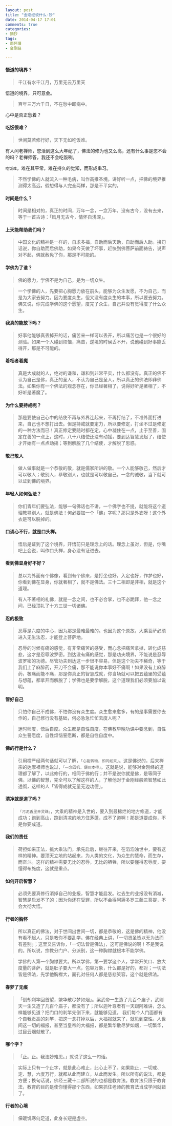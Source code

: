 ```yaml
---
layout: post
title: "金刚经说什么·钞"
date: 2014-04-17 17:01
comments: true
categories:
- 摘抄
tags:
- 南怀瑾
- 金刚经

---
```


#### 悟道的境界？

> 千江有水千江月，万里无云万里天

悟道的境界，只可意会。

> 百年三万六千日，不在愁中即病中。

心中是否正愁着？


#### 吃饭很难？

> 世间莫若修行好，天下无如吃饭难。

有人问老禅师，您活到这么大年纪了，佛法的修为也又么高，还有什么事是您不会的吗？老禅师答，我还不会吃饭咧。

`吃饭难`，难在其平常，难在持久的觉知，而形成串习。

> 不然学佛的人就流入一种毛病，叫作高推圣境。讲好听一点，把佛的境界推测得太高远，假想得与人完全两样，那是不平实的。

#### 时间是什么？

> 时间是相对的，真正的时间，万年一念，一念万年，没有古今，没有去来，等于一首古诗：「风月无古今，情怀自浅深」。


#### 上天能帮助我们吗？

> 中国文化的精神是一样的，自求多福，自助而后天助，自助而后人助。换句话说，你自助而后佛助，如果今天做了坏事，赶快到佛菩萨前面祷告，说声对不起，佛就赦免了你，那是不可能的。


#### 学佛为了谁？

> 佛的愿力，学佛不是为自己，是为一切众生。

> 一个学佛的人，先要把心胸愿力放在前头，能够为众生发愿，不为自己，而是为大家去努力。因为要度众生，但又没有度众生的本事，所以要去努力。佛又说，你完成学佛的这个愿望，度完了众生，自己并没有觉得度了什么众生。


<!-- more --> 
#### 我真的能放下吗？

> 好事他能够真丢掉开的话，痛苦来一样可以丢开，所以痛苦也是一个很好的测验。如果一个人碰到烦恼，痛苦，逆境的时侯丢不开，说他碰到好事能丢得开，那是不可能的。


#### 着相者着魔

> 真是大成就的人，绝对的谦和，谦和到非常平实，什么都没有。真正的佛不认为自己是佛，真正的圣人，不认为自己是圣人，所以真正的佛法即非佛法。如果你有一个佛法的观念存在，你已经著相了，说得好听是著相了，不好听是著魔了。


#### 为什么要持戒呢？

> 那是要使自己心中的结使不再与外界连起来，不再打结了，不准外面打进来，自己也不想打出去。但是持戒就要定力，所以要修定，打坐不过是修定的一种方法而已！真正修定要随时都在定，心中凝住在一点，止于至善，固定在善的一点上，这时，八十八结使还没有动摇，要到达智慧发起了，结使才开始有一点点动摇；等到解脱了几个结使，才解脱了思惑。


#### 敬己敬人

> 做人做事就是一个恭敬的敬，就是儒家所讲的敬。一个人能够敬己，然后才可以敬人；敬别人，恭敬别人，也就是可以敬自己。一念的诚敬，当下就可以证到佛的境界。


#### 年轻人如何弘法？

> 你们青年们要弘法，能够一句佛话也不讲，一个佛字也不提，就能将这个道理教导别人，就是佛法！何必要加一个「佛」字呢？那只是外衣呀！这个外衣是可以脱掉的。


#### 口诵心不行，就是口头禅。

> 悟后是证到了这个境界，开悟前只是理念上的话。理念上虽对，但是，你嘴吧上会说，叫作口头禅，身心没有证进去。


#### 看到佛显身好不好？

> 总以为外面有个佛像，看到有个佛来，是打坐也好，入定也好，作梦也好，你看到佛在显身，你就著相了，就不是佛法。三十二相即是非相，就是这个道理。

> 有人不著相的礼佛，就是一念之间，也不必合掌，也不必跪拜，他一念之间，已经顶礼了十方三世一切诸佛。


#### 忍的极致

> 忍辱是六度的中心，因为那是最难最难的。也因为这个原故，大乘菩萨必须进入无生法忍，才能登上菩萨地。

> 忍辱的时候有痛的感觉，有非常痛苦的感受，而心念把痛苦拿掉，转化成慈悲，这才是忍辱波罗密。到达没有痛的感觉，那是功夫境界，不能说是忍辱波罗密的功德。尽管功夫到达这一步很不容易，但是这个功夫不稀奇，等于我们上了麻醉药，开刀不会痛，那不能说你本事好不痛啊！如果没有上麻醉药，极痛而能不痛，那是你真正的智慧成就，你当场就可以把五蕴里的受蕴与想蕴，都拿开而解脱了；学佛也是要学解脱，这个道理我们必须要加以说明。


#### 管好自己

> 只怕你自己不成佛，不怕你没有众生度。众生愈来愈多，有的是事需要你去作的，自己修行没有基础，何必急急忙忙去度人呢？

> 迷时师度，悟后自度。众生都是自性自度，在佛教早晚功课中要念到，自性众生誓愿度，自性烦恼誓愿断，都是自性自度中。


#### 佛的行是什么？

> 引用楞严经两句话就可以了解，`「心能转物，即同如来」`。这是佛说的，后来禅宗的达摩祖师也说过，`「一念回机，便同本得」`。这就是说，能够对金刚经的道理都了解了，以此修行的，相同于佛的行；并不是说你就是佛，是等同于佛。以佛的智慧，完全可以了解这样的人，了解他对于金刚经般若智慧如此透彻，这样的人「皆得成就无量无边功德」。


#### 清净就是道了吗？

> `「污泥香里养灵珠」`，大乘的精神是入世的，要入到最稀烂的地方修道，才能成功；跑到高山，跑到清凉的地方住茅蓬，成不了道啊！那是道要成你，不是你要成道。


#### 我们的责任

> 荷担如来正法，挑大乘法门，承先启后，继往开来，在滔滔浊世中，要有这样的精神。要顶天立地的站起来，为人类的文化，为众生的慧命，而生存，而奋斗。这样的精神需要无比的忍辱，无比的牺牲，所以要懂得忍辱度，要懂得布施度，这就是重点。


#### 如何开启智慧？

> 必须先要真修行消掉自己的业报，智慧才能启发。过去生的业报没有消减，智慧是启发不了的；因为你还在受罪，所以不会得阿耨多罗三藐三菩提，不会大彻大悟。


#### 行者的胸怀

> 所以真正的佛法，对于世间出世间一切，都是恭敬的，这是佛的精神，他没有看不起人，只是教你不要乱学。佛在经典上讲，「一切贤圣皆以无为法而有差别」；这里又告诉你，「一切法皆是佛法」，这可是佛说的啊！不是我说的。所以说，宗教分门户、分派别，这一种胸襟就根本不能学佛。

> 学佛的人第一个胸襟要大。所以学佛，第一要学这个人，学常开笑口、放大度量的菩萨，就是肚子要大一点，包容万象，什么都是好的，都对；一切法皆是佛法，先学他胸襟大，面孔对任何人都是慈悲笑容，这个就是佛法。


#### 春梦了无痕

> 「倒却刹竿回首望，繁华散尽梦如烟」。梁武帝一生造了几百个庙子，武则天一生又造了几百个庙子，都没有了；所以迦叶尊者有一天跟阿难讲，怎么样能够见道？把门口的刹竿先倒下来，就能够见道。
我们每个人门面都有个自我贡高的刹竿，把这一念打掉以后，大福报就来了，就见到空性。人世间这一切的福报，甚至当皇帝的大福报，都是繁华散尽梦如烟，一切繁华，过目云烟就散了。


#### 哪个字？

> 「止。止。我法妙难思。」就说了这么一句话。

> 实际上只有一个止字，就是此心难止，此心止不了。如果能止，一切戒、定、慧，六度万行，就都从此而建立，从此而发生。所以所有的说法，都是方便；换句话说，佛经三藏十二部所说的也都是教育法。教育法只限于教育法，教育的目的是使你懂得那个东西，如果抓住老师的教育法当成学问就错了。


#### 行者的心境

> 保暖饥寒何足道，此身长短是虚空。

